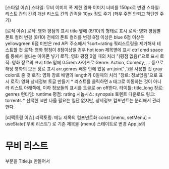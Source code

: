[스타일 이슈]
스타일: 무비 이미지 폭 제한
    영화 이미지 너비를 150px로 변경
스타일: 리스트 간의 간격 개선
    리스트 간의 간격을 10px 정도 주기 (좌우 주면 안되고 하단만 주기)

[로직 이슈]
로직: 영화 평점의 표시
    title 옆에 (8/10)의 형태로 표시
로직: 영화 평점별 폰트 컬러 변경
    (8/10) 전체의 폰트 컬러를 변경
    8점 이상은 blue
    6점 이상은 yellowgreen
    6점 미만은 red
    API 주소에서 ?sort=rating 쿼리스트링을 제거해서 테스트할 것
로직: 영화 평점이 8점이상일 경우 hot icon 제목옆에 표시
    ctrl cmd space 를 통해서 불타는 아이콘 넣기
로직: 영화 평점 0일 때의 처리
    "(평점 없음)"으로 표시
로직: 영화 장르의 표시
    title 밑에 0.5rem 사이즈로 Genre: Action, Comedy, ... 등으로 해당 영화의 모든 장르 표시
    arr.genres 배열 안에 있음
    arr.join(' ,')을 사용할 것
    gray color로 줄 것
로직: 영화 장르 배열의 length가 0일때의 처리
    "장르: 정보없음"으로 표시
로직: 영화 상세정보 토글 만들기
    * 리스트를 클릭하면 a 태그로 이동하는 것이 아니라 리스트 아래쪽에, 이하 정보들의 표시를 토글로 on off한다.
    타이틀: title_long
    장르: genres
    런타임: runtime
    평점: rating
    시놉시스: synopsis
    토렌트 다운로드 링크: torrents
    * 선택한 id만 나올 필요는 일단 없지만, 상세정보 컴포넌트는 분리해서 관리한다.

[리팩토링 이슈]
리팩토링: 메뉴 제목의 컴포넌트화
    const [menu, setMenu] = useState('무비 리스트') 로 기존 제목을 {menu} 스테이트로 변경
    App.js의 <h1>무비 리스트</h1> 부분을 Title.js 만들어서 
    <Title menu={menu} /> 로 컴포넌트화해서 분리시키기 (프롭도 줄것 menu)
리팩토링: MovieList 컴포넌트화
리팩토링: 컴포넌트 쪼개기
퍼포먼스튜닝: MovieList 컴포넌트 랜더링 최적화

[옵션]
리팩토링: TodoList API를 불러와서 투두리스트 메뉴 및 컴포넌트 구현
    API: https://jsonplaceholder.typicode.com/todos
리팩토링: UserList API를 불러와서 유저리스트 메뉴 및 컴포넌트 구현
    API: https://jsonplaceholder.typicode.com/users
퍼포먼스튜닝: TodoList 컴포넌트 랜더링 최적화
퍼포먼스튜닝: UserList 컴포넌트 랜더링 최적화
